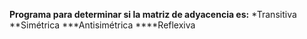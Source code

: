 **Programa para determinar si la matriz de adyacencia es:**
*Transitiva
**Simétrica
***Antisimétrica
****Reflexiva
